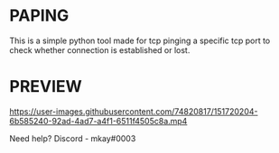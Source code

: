 # PAPING
This is a simple python tool made for tcp pinging a specific tcp port to check whether connection is established or lost.

# PREVIEW

https://user-images.githubusercontent.com/74820817/151720204-6b585240-92ad-4ad7-a4f1-6511f4505c8a.mp4

Need help?
Discord - mkay#0003
